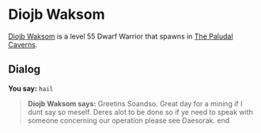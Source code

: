 # Diojb Waksom



[Diojb Waksom](/npc/156065) is a level 55 Dwarf Warrior that spawns in [The Paludal Caverns](/zone/156).



## Dialog

**You say:** `hail`



>**Diojb Waksom says:** Greetins Soandso. Great day for a mining if I dunt say so meself. Deres alot to be done so if ye need to speak with someone concerning our operation please see Daesorak.
end
